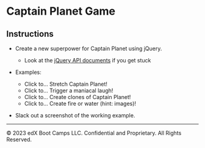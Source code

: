 # Captain Planet Game

## Instructions

* Create a new superpower for Captain Planet using jQuery.

  * Look at the [jQuery API documents](https://api.jquery.com/) if you get stuck 
  
* Examples:
  * Click to… Stretch Captain Planet!
  * Click to… Trigger a maniacal laugh!
  * Click to… Create clones of Captain Planet!
  * Click to… Create fire or water (hint: images)!

* Slack out a screenshot of the working example.

---

© 2023 edX Boot Camps LLC. Confidential and Proprietary. All Rights Reserved.
